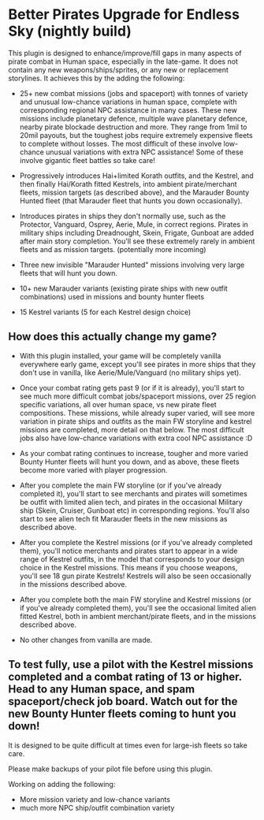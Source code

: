 # Better Pirates Upgrade for Endless Sky (nightly build)

This plugin is designed to enhance/improve/fill gaps in many aspects of pirate combat in Human space, especially in the late-game. It does not contain any new weapons/ships/sprites, or any new or replacement storylines. It achieves this by the adding the following:

- 25+ new combat missions (jobs and spaceport) with tonnes of variety and unusual low-chance variations in human space, complete with corresponding regional NPC assistance in many cases. These new missions include planetary defence, multiple wave planetary defence, nearby pirate blockade destruction and more. They range from 1mil to 20mil payouts, but the toughest jobs require extremely expensive fleets to complete without losses. The most difficult of these involve low-chance unusual variations with extra NPC assistance! Some of these involve gigantic fleet battles so take care!

- Progressively introduces Hai+limited Korath outfits, and the Kestrel, and then finally Hai/Korath fitted Kestrels, into ambient pirate/merchant fleets, mission targets (as  described above), and the Marauder Bounty Hunted fleet (that Marauder fleet that hunts you down occasionally).

- Introduces pirates in ships they don't normally use, such as the Protector, Vanguard, Osprey, Aerie, Mule, in correct regions. Pirates in military ships including Dreadnought, Skein, Frigate, Gunboat are added after main story completion. You'll see these extremely rarely in ambient fleets and as mission targets. (potentially more incoming)

- Three new invisible "Marauder Hunted" missions involving very large fleets that will hunt you down.

- 10+ new Marauder variants (existing pirate ships with new outfit combinations) used in missions and bounty hunter fleets

- 15 Kestrel variants (5 for each Kestrel design choice)

## How does this actually change my game?

- With this plugin installed, your game will be completely vanilla everywhere early game, except you'll see pirates in more ships that they don't use in vanilla, like Aerie/Mule/Vanguard (no military ships yet).

- Once your combat rating gets past 9 (or if it is already), you'll start to see much more difficult combat jobs/spaceport missions, over 25 region specific variations, all over human space, vs new pirate fleet compositions. These missions, while already super varied, will see more variation in pirate ships and outfits as the main FW storyline and kestrel missions are completed, more detail on that below. The most difficult jobs also have low-chance variations with extra cool NPC assistance :D

- As your combat rating continues to increase, tougher and more varied Bounty Hunter fleets will hunt you down, and as above, these fleets become more varied with player progression.

- After you complete the main FW storyline (or if you've already completed it), you'll start to see merchants and pirates will sometimes be outfit with limited alien tech, and pirates in the occasional Military ship (Skein, Cruiser, Gunboat etc) in corresponding regions. You'll also start to see alien tech fit Marauder fleets in the new missions as described above.

- After you complete the Kestrel missions (or if you've already completed them), you'll notice merchants and pirates start to appear in a wide range of Kestrel outfits, in the model that corresponds to your design choice in the Kestrel missions. This means if you choose weapons, you'll see 18 gun pirate Kestrels! Kestrels will also be seen occasionally in the missions described above.

- After you complete both the main FW storyline and Kestrel missions (or if you've already completed them), you'll see the occasional limited alien fitted Kestrel, both in ambient merchant/pirate fleets, and in the missions described above.

- No other changes from vanilla are made.


## To test fully, use a pilot with the Kestrel missions completed and a combat rating of 13 or higher. Head to any Human space, and spam spaceport/check job board. Watch out for the new Bounty Hunter fleets coming to hunt you down!

It is designed to be quite difficult at times even for large-ish fleets so take care.

Please make backups of your pilot file before using this plugin.

Working on adding the following:

- More mission variety and low-chance variants
- much more NPC ship/outfit combination variety